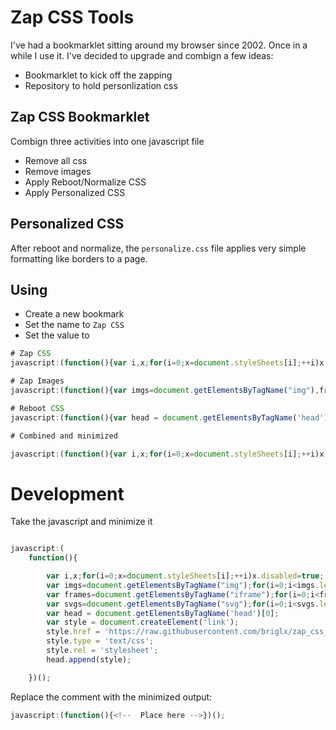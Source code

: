 # Zap CSS Tools
I've had a bookmarklet sitting around my browser since 2002. Once in a while I use it. I've decided to upgrade and combign a few ideas:

* Bookmarklet to kick off the zapping
* Repository to hold personlization css

## Zap CSS Bookmarklet
Combign three activities into one javascript file

* Remove all css
* Remove images
* Apply Reboot/Normalize CSS
* Apply Personalized CSS

## Personalized CSS
After reboot and normalize, the `personalize.css` file applies very simple formatting like borders to a page.

## Using
* Create a new bookmark
* Set the name to `Zap CSS`
* Set the value to 
```javascript
# Zap CSS
javascript:(function(){var i,x;for(i=0;x=document.styleSheets[i];++i)x.disabled=true;})();

# Zap Images
javascript:(function(){var imgs=document.getElementsByTagName("img"),frames=document.getElementsByTagName("iframe");for(var i=0;i<imgs.length;i++)imgs[i].style.display="none";for(var i=0;i<frames.length;i++)frames[i].style.display="none"}());

# Reboot CSS
javascript:(function(){var head = document.getElementsByTagName('head')[0];var style = document.createElement('link');style.href = 'https://cdnjs.cloudflare.com/ajax/libs/twitter-bootstrap/4.5.0/css/bootstrap-reboot.css';style.type = 'text/css';style.rel = 'stylesheet';head.append(style);})();

# Combined and minimized

javascript:(function(){var i,x;for(i=0;x=document.styleSheets[i];++i)x.disabled=!0;var imgs=document.getElementsByTagName("img"),frames=document.getElementsByTagName("iframe");for(i=0;i<imgs.length;i++)imgs[i].style.display="none";for(i=0;i<frames.length;i++)frames[i].style.display="none";var head=document.getElementsByTagName("head")[0],style=document.createElement("link");style.href="https://raw.githubusercontent.com/briglx/zap_css_tools/main/zapcss.min.css",style.type="text/css",style.rel="stylesheet",head.append(style)}());
```

# Development

Take the javascript and minimize it

```javascript

javascript:(
    function(){

        var i,x;for(i=0;x=document.styleSheets[i];++i)x.disabled=true;
        var imgs=document.getElementsByTagName("img");for(i=0;i<imgs.length;i++)imgs[i].style.display="none"
        var frames=document.getElementsByTagName("iframe");for(i=0;i<frames.length;i++)frames[i].style.display="none";
        var svgs=document.getElementsByTagName("svg");for(i=0;i<svgs.length;i++)svgs[i].style.display="none";
        var head = document.getElementsByTagName('head')[0];
        var style = document.createElement('link');
        style.href = 'https://raw.githubusercontent.com/briglx/zap_css_tools/main/zapcss.min.css';
        style.type = 'text/css';
        style.rel = 'stylesheet';
        head.append(style);

    })();
```

Replace the comment with the minimized output:

```javascript
javascript:(function(){<!--  Place here -->})();
```
